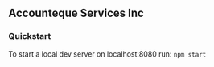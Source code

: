 ## Accounteque Services Inc


### Quickstart

To start a local dev server on localhost:8080 run: `npm start`